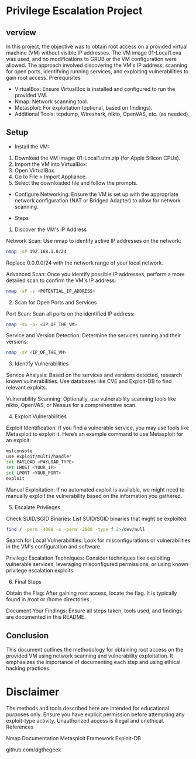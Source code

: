 # Privilege Escalation Project
## verview

In this project, the objective was to obtain root access on a provided virtual machine (VM) without visible IP addresses. The VM image 01-Local1.ova was used, and no modifications to GRUB or the VM configuration were allowed. The approach involved discovering the VM's IP address, scanning for open ports, identifying running services, and exploiting vulnerabilities to gain root access.
Prerequisites

-  VirtualBox: Ensure VirtualBox is installed and configured to run the provided VM.
-   Nmap: Network scanning tool.
-   Metasploit: For exploitation (optional, based on findings).
-   Additional Tools: tcpdump, Wireshark, nikto, OpenVAS, etc. (as needed).

## Setup

- Install the VM:
1. Download the VM image: 01-Local1.utm.zip (for Apple Silicon CPUs).
2. Import the VM into VirtualBox:
3. Open VirtualBox.
4. Go to File > Import Appliance.
5. Select the downloaded file and follow the prompts.

- Configure Networking:
Ensure the VM is set up with the appropriate network configuration (NAT or Bridged Adapter) to allow for network scanning.

- Steps
1. Discover the VM's IP Address

Network Scan: Use nmap to identify active IP addresses on the network:

```bash
nmap -sP 192.168.1.0/24
```

Replace 0.0.0.0/24 with the network range of your local network.

Advanced Scan: Once you identify possible IP addresses, perform a more detailed scan to confirm the VM's IP address:

```bash
nmap -sP -v <POTENTIAL_IP_ADDRESS>
```

2. Scan for Open Ports and Services

Port Scan: Scan all ports on the identified IP address:

```bash
nmap -sS -p- <IP_OF_THE_VM>
```

Service and Version Detection: Determine the services running and their versions:

```bash
nmap -sV <IP_OF_THE_VM>
```

3. Identify Vulnerabilities

Service Analysis: Based on the services and versions detected, research known vulnerabilities. Use databases like CVE and Exploit-DB to find relevant exploits.

Vulnerability Scanning: Optionally, use vulnerability scanning tools like nikto, OpenVAS, or Nessus for a comprehensive scan.

4. Exploit Vulnerabilities

Exploit Identification: If you find a vulnerable service, you may use tools like Metasploit to exploit it. Here’s an example command to use Metasploit for an exploit:

```bash
msfconsole
use exploit/multi/handler
set PAYLOAD <PAYLOAD_TYPE>
set LHOST <YOUR_IP>
set LPORT <YOUR_PORT>
exploit
```

Manual Exploitation: If no automated exploit is available, we might need to manually exploit the vulnerability based on the information you gathered.

5. Escalate Privileges

Check SUID/SGID Binaries: List SUID/SGID binaries that might be exploited:

```bash
find / -perm -4000 -o -perm -2000 -type f 2>/dev/null
```

Search for Local Vulnerabilities: Look for misconfigurations or vulnerabilities in the VM's configuration and software.

Privilege Escalation Techniques: Consider techniques like exploiting vulnerable services, leveraging misconfigured permissions, or using known privilege escalation exploits.

6. Final Steps

Obtain the Flag: After gaining root access, locate the flag. It is typically found in /root or /home directories.

Document Your Findings: Ensure all steps taken, tools used, and findings are documented in this README.

## Conclusion

This document outlines the methodology for obtaining root access on the provided VM using network scanning and vulnerability exploitation. It emphasizes the importance of documenting each step and using ethical hacking practices.

# Disclaimer

The methods and tools described here are intended for educational purposes only. Ensure you have explicit permission before attempting any exploit-type activity. Unauthorized access is illegal and unethical.
References

Nmap Documentation
Metasploit Framework
Exploit-DB

github.com/dgthegeek